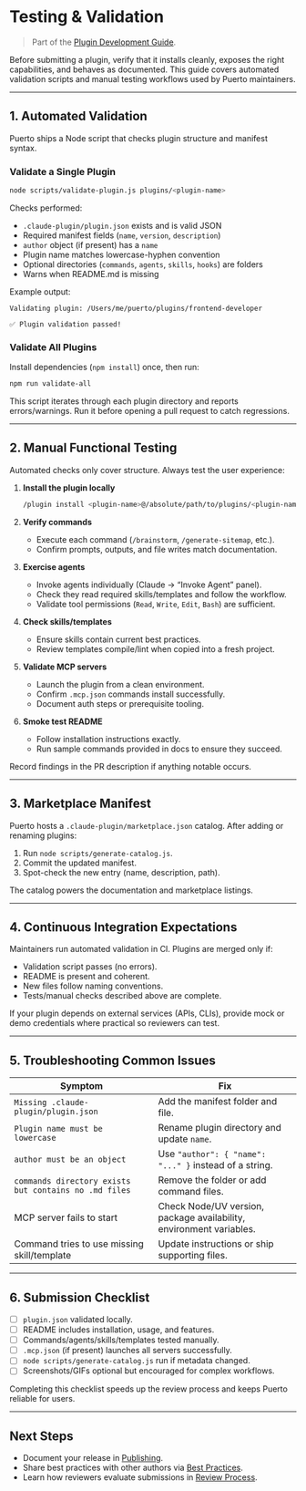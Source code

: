 # Testing & Validation
> Part of the [Plugin Development Guide](index.md).

Before submitting a plugin, verify that it installs cleanly, exposes the right capabilities, and behaves as documented. This guide covers automated validation scripts and manual testing workflows used by Puerto maintainers.

---

## 1. Automated Validation

Puerto ships a Node script that checks plugin structure and manifest syntax.

### Validate a Single Plugin

```bash
node scripts/validate-plugin.js plugins/<plugin-name>
```

Checks performed:
- `.claude-plugin/plugin.json` exists and is valid JSON
- Required manifest fields (`name`, `version`, `description`)
- `author` object (if present) has a `name`
- Plugin name matches lowercase-hyphen convention
- Optional directories (`commands`, `agents`, `skills`, `hooks`) are folders
- Warns when README.md is missing

Example output:

```
Validating plugin: /Users/me/puerto/plugins/frontend-developer

✅ Plugin validation passed!
```

### Validate All Plugins

Install dependencies (`npm install`) once, then run:

```bash
npm run validate-all
```

This script iterates through each plugin directory and reports errors/warnings. Run it before opening a pull request to catch regressions.

---

## 2. Manual Functional Testing

Automated checks only cover structure. Always test the user experience:

1. **Install the plugin locally**
   ```bash
   /plugin install <plugin-name>@/absolute/path/to/plugins/<plugin-name>
   ```

2. **Verify commands**
   - Execute each command (`/brainstorm`, `/generate-sitemap`, etc.).
   - Confirm prompts, outputs, and file writes match documentation.

3. **Exercise agents**
   - Invoke agents individually (Claude → “Invoke Agent” panel).
   - Check they read required skills/templates and follow the workflow.
   - Validate tool permissions (`Read`, `Write`, `Edit`, `Bash`) are sufficient.

4. **Check skills/templates**
   - Ensure skills contain current best practices.
   - Review templates compile/lint when copied into a fresh project.

5. **Validate MCP servers**
   - Launch the plugin from a clean environment.
   - Confirm `.mcp.json` commands install successfully.
   - Document auth steps or prerequisite tooling.

6. **Smoke test README**
   - Follow installation instructions exactly.
   - Run sample commands provided in docs to ensure they succeed.

Record findings in the PR description if anything notable occurs.

---

## 3. Marketplace Manifest

Puerto hosts a `.claude-plugin/marketplace.json` catalog. After adding or renaming plugins:

1. Run `node scripts/generate-catalog.js`.
2. Commit the updated manifest.
3. Spot-check the new entry (name, description, path).

The catalog powers the documentation and marketplace listings.

---

## 4. Continuous Integration Expectations

Maintainers run automated validation in CI. Plugins are merged only if:

- Validation script passes (no errors).
- README is present and coherent.
- New files follow naming conventions.
- Tests/manual checks described above are complete.

If your plugin depends on external services (APIs, CLIs), provide mock or demo credentials where practical so reviewers can test.

---

## 5. Troubleshooting Common Issues

| Symptom | Fix |
|---------|-----|
| `Missing .claude-plugin/plugin.json` | Add the manifest folder and file. |
| `Plugin name must be lowercase` | Rename plugin directory and update `name`. |
| `author must be an object` | Use `"author": { "name": "..." }` instead of a string. |
| `commands directory exists but contains no .md files` | Remove the folder or add command files. |
| MCP server fails to start | Check Node/UV version, package availability, environment variables. |
| Command tries to use missing skill/template | Update instructions or ship supporting files. |

---

## 6. Submission Checklist

- [ ] `plugin.json` validated locally.
- [ ] README includes installation, usage, and features.
- [ ] Commands/agents/skills/templates tested manually.
- [ ] `.mcp.json` (if present) launches all servers successfully.
- [ ] `node scripts/generate-catalog.js` run if metadata changed.
- [ ] Screenshots/GIFs optional but encouraged for complex workflows.

Completing this checklist speeds up the review process and keeps Puerto reliable for users.

---

## Next Steps

- Document your release in [Publishing](publishing.md).
- Share best practices with other authors via [Best Practices](best-practices.md).
- Learn how reviewers evaluate submissions in [Review Process](../contributing/review-process.md).
